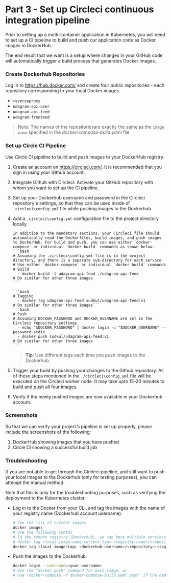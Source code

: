 # Part 3 - Set up Circleci continuous integration pipeline

Prior to setting up a multi-container application in Kubernetes, you will need to set up a CI pipeline to build and push our application code as Docker images in DockerHub.

The end result that we want is a setup where changes in your GitHub code will automatically trigger a build process that generates Docker images.

### Create Dockerhub Repositories

Log in to https://hub.docker.com/ and create four public repositories - each repository corresponding to your local Docker images.

- `reverseproxy`
- `udagram-api-user`
- `udagram-api-feed`
- `udagram-frontend`

> Note: The names of the repositoriesare exactly the same as the `image name` specified in the _docker-compose-build.yaml_ file

### Set up Circle CI Pipeline

Use Circle CI pipeline to build and push images to your DockerHub registry.

1.  Create an account on https://circleci.com/. It is recommended that you sign in using your Github account.

2.  Integrate Github with Circleci: Activate your GitHub repository with whom you want to set up the CI pipeline.

3.  Set up your Dockerhub username and password in the Circleci repository's settings, so that they can be used inside of `.circleci\config.yml` file while pushing images to the Dockerhub.

4.  Add a `.circleci\config.yml` configuration file to the project directory locally.

        In addition to the mandatory sections, your Circleci file should automatically read the Dockerfiles, build images, and push images to DockerHub. For build and push, you can use either `docker-compose` or individual `docker build` commands as shown below.
        ```bash
        # Assuming the .circleci\config.yml file is in the project directory, and there is a separate sub-directory for each service
        # Use either `docker-compose` or individual `docker build` commands
        # Build
          - docker build -t udagram-api-feed ./udagram-api-feed
        # Do similar for other three images
        ```

        ```bash
        # Tagging
          - docker tag udagram-api-feed sudkul/udagram-api-feed:v1
        # Do similar for other three images```
        ```bash
        # Push
        # Assuming DOCKER_PASSWORD and DOCKER_USERNAME are set in the Circleci repository settings
          - echo "$DOCKER_PASSWORD" | docker login -u "$DOCKER_USERNAME" --password-stdin
          - docker push sudkul/udagram-api-feed:v1
        # Do similar for other three images
        ```

    > **Tip**: Use different tags each time you push images to the Dockerhub.

5.  Trigger your build by pushing your changes to the Github repository. All of these steps mentioned in the `./circleci\config.yml` file will be executed on the Circleci worker node. It may take upto 15-20 minutes to build and push all four images.

6.  Verify if the newly pushed images are now available in your Dockerhub account.

### Screenshots

So that we can verify your project’s pipeline is set up properly, please include the screenshots of the following:

1. DockerHub showing images that you have pushed
2. Circle CI showing a successful build job

### Troubleshooting

If you are not able to get through the Circleci pipeline, and still want to push your local images to the Dockerhub (only for testing purposes), you can attempt the manual method.

Note that this is only for the troubleshooting purposes, such as verifying the deployment to the Kubernetes cluster.

- Log in to the Docker from your CLI, and tag the images with the name of your registry name (Dockerhub account username).
  ```bash
  # See the list of current images
  docker images
  # Use the following syntax
  # In the remote registry (Dockerhub), we can have multiple versions of an image using "tags".
  # docker tag <local-image-name:current-tag> <registry-name>/<repository-name>:<new-tag>
  docker tag <local-image:tag> <dockerhub-username>/<repository>:<tag>
  ```
- Push the images to the Dockerhub.
  ```bash
  docker login --username=<your-username>
  # Use the "docker push" command for each image, or
  # Use "docker-compose -f docker-compose-build.yaml push" if the names in the compose file are as same as the Dockerhub repositories.
  ```
